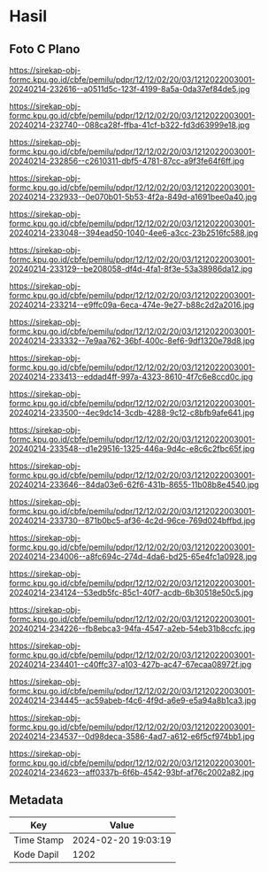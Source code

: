 # Hasil

## Foto C Plano

https://sirekap-obj-formc.kpu.go.id/cbfe/pemilu/pdpr/12/12/02/20/03/1212022003001-20240214-232616--a0511d5c-123f-4199-8a5a-0da37ef84de5.jpg

https://sirekap-obj-formc.kpu.go.id/cbfe/pemilu/pdpr/12/12/02/20/03/1212022003001-20240214-232740--088ca28f-ffba-41cf-b322-fd3d63999e18.jpg

https://sirekap-obj-formc.kpu.go.id/cbfe/pemilu/pdpr/12/12/02/20/03/1212022003001-20240214-232856--c2610311-dbf5-4781-87cc-a9f3fe64f6ff.jpg

https://sirekap-obj-formc.kpu.go.id/cbfe/pemilu/pdpr/12/12/02/20/03/1212022003001-20240214-232933--0e070b01-5b53-4f2a-849d-a1691bee0a40.jpg

https://sirekap-obj-formc.kpu.go.id/cbfe/pemilu/pdpr/12/12/02/20/03/1212022003001-20240214-233048--394ead50-1040-4ee6-a3cc-23b2516fc588.jpg

https://sirekap-obj-formc.kpu.go.id/cbfe/pemilu/pdpr/12/12/02/20/03/1212022003001-20240214-233129--be208058-df4d-4fa1-8f3e-53a38986da12.jpg

https://sirekap-obj-formc.kpu.go.id/cbfe/pemilu/pdpr/12/12/02/20/03/1212022003001-20240214-233214--e9ffc09a-6eca-474e-9e27-b88c2d2a2016.jpg

https://sirekap-obj-formc.kpu.go.id/cbfe/pemilu/pdpr/12/12/02/20/03/1212022003001-20240214-233332--7e9aa762-36bf-400c-8ef6-9df1320e78d8.jpg

https://sirekap-obj-formc.kpu.go.id/cbfe/pemilu/pdpr/12/12/02/20/03/1212022003001-20240214-233413--eddad4ff-997a-4323-8610-4f7c6e8ccd0c.jpg

https://sirekap-obj-formc.kpu.go.id/cbfe/pemilu/pdpr/12/12/02/20/03/1212022003001-20240214-233500--4ec9dc14-3cdb-4288-9c12-c8bfb9afe641.jpg

https://sirekap-obj-formc.kpu.go.id/cbfe/pemilu/pdpr/12/12/02/20/03/1212022003001-20240214-233548--d1e29516-1325-446a-9d4c-e8c6c2fbc65f.jpg

https://sirekap-obj-formc.kpu.go.id/cbfe/pemilu/pdpr/12/12/02/20/03/1212022003001-20240214-233646--84da03e6-62f6-431b-8655-11b08b8e4540.jpg

https://sirekap-obj-formc.kpu.go.id/cbfe/pemilu/pdpr/12/12/02/20/03/1212022003001-20240214-233730--871b0bc5-af36-4c2d-96ce-769d024bffbd.jpg

https://sirekap-obj-formc.kpu.go.id/cbfe/pemilu/pdpr/12/12/02/20/03/1212022003001-20240214-234006--a8fc694c-274d-4da6-bd25-65e4fc1a0928.jpg

https://sirekap-obj-formc.kpu.go.id/cbfe/pemilu/pdpr/12/12/02/20/03/1212022003001-20240214-234124--53edb5fc-85c1-40f7-acdb-6b30518e50c5.jpg

https://sirekap-obj-formc.kpu.go.id/cbfe/pemilu/pdpr/12/12/02/20/03/1212022003001-20240214-234226--fb8ebca3-94fa-4547-a2eb-54eb31b8ccfc.jpg

https://sirekap-obj-formc.kpu.go.id/cbfe/pemilu/pdpr/12/12/02/20/03/1212022003001-20240214-234401--c40ffc37-a103-427b-ac47-67ecaa08972f.jpg

https://sirekap-obj-formc.kpu.go.id/cbfe/pemilu/pdpr/12/12/02/20/03/1212022003001-20240214-234445--ac59abeb-f4c6-4f9d-a6e9-e5a94a8b1ca3.jpg

https://sirekap-obj-formc.kpu.go.id/cbfe/pemilu/pdpr/12/12/02/20/03/1212022003001-20240214-234537--0d98deca-3586-4ad7-a612-e6f5cf974bb1.jpg

https://sirekap-obj-formc.kpu.go.id/cbfe/pemilu/pdpr/12/12/02/20/03/1212022003001-20240214-234623--aff0337b-6f6b-4542-93bf-af76c2002a82.jpg


## Metadata

| Key        | Value               |
| ---------- | ------------------- |
| Time Stamp | 2024-02-20 19:03:19 |
| Kode Dapil | 1202                |



